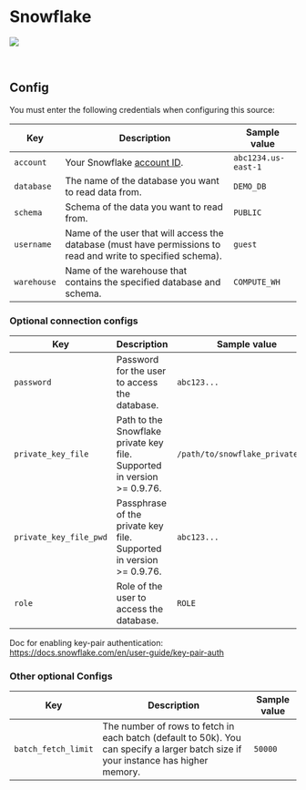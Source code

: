 # Snowflake

![](https://user-images.githubusercontent.com/78053898/198754338-a8aeb12e-6e23-45e5-b130-7a1979a2b31d.png)

<br />

## Config

You must enter the following credentials when configuring this source:

| Key | Description | Sample value
| --- | --- | --- |
| `account` | Your Snowflake [account ID](https://docs.snowflake.com/en/user-guide/admin-account-identifier.html). | `abc1234.us-east-1` |
| `database` | The name of the database you want to read data from. | `DEMO_DB` |
| `schema` | Schema of the data you want to read from. | `PUBLIC` |
| `username` | Name of the user that will access the database (must have permissions to read and write to specified schema). | `guest` |
| `warehouse` | Name of the warehouse that contains the specified database and schema. | `COMPUTE_WH` |

### Optional connection configs

| Key | Description | Sample value
| --- | --- | --- |
| `password` | Password for the user to access the database. | `abc123...` |
| `private_key_file` | Path to the Snowflake private key file. Supported in version >= 0.9.76. | `/path/to/snowflake_private_key` |
| `private_key_file_pwd` | Passphrase of the private key file. Supported in version >= 0.9.76. | `abc123...` |
| `role` | Role of the user to access the database. | `ROLE` |

Doc for enabling key-pair authentication: https://docs.snowflake.com/en/user-guide/key-pair-auth

### Other optional Configs

| Key | Description | Sample value
| --- | --- | --- |
| `batch_fetch_limit` | The number of rows to fetch in each batch (default to 50k). You can specify a larger batch size if your instance has higher memory. | `50000`

<br />
